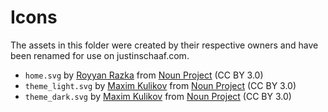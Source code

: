 # Icons

The assets in this folder were created by their respective owners and have been renamed for use on justinschaaf.com.

- `home.svg` by [Royyan Razka](https://thenounproject.com/icon/house-1069875/) from [Noun Project](https://thenounproject.com/browse/icons/term/light-bulb/) (CC BY 3.0)
- `theme_light.svg` by [Maxim Kulikov](https://thenounproject.com/icon/light-bulb-710463/) from [Noun Project](https://thenounproject.com/browse/icons/term/light-bulb/) (CC BY 3.0)
- `theme_dark.svg` by [Maxim Kulikov](https://thenounproject.com/icon/light-bulb-710456/) from [Noun Project](https://thenounproject.com/browse/icons/term/light-bulb/) (CC BY 3.0)
